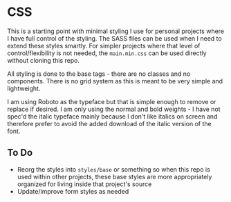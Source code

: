 # CSS

This is a starting point with minimal styling I use for personal projects where I have full control of the styling.
The SASS files can be used when I need to extend these styles smartly. For simpler projects where that level of control/flexibility is not needed, the `main.min.css` can be used directly without cloning this repo.

All styling is done to the base tags - there are no classes and no components. There is no grid system as this is meant to be very simple and lightweight.

I am using Roboto as the typeface but that is simple enough to remove or replace if desired. I am only using the normal and bold weights - I have not spec'd the italic typeface mainly because I don't like italics on screen and therefore prefer to avoid the added download of the italic version of the font.

## To Do

- Reorg the styles into `styles/base` or something so when this repo is used within other projects, these base styles are more appropriately organized for living inside that project's source
- Update/improve form styles as needed

